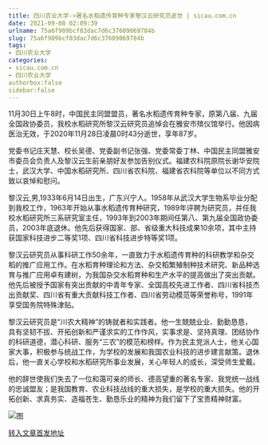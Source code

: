 ```yaml
---
title: 四川农业大学->著名水稻遗传育种专家黎汉云研究员逝世 | sicau.com.cn
date: 2021-09-08 02:09:39
urlname: 75a6f909bcf03dac7d6c37609069784b
slug: 75a6f909bcf03dac7d6c37609069784b
tags: 
- 四川农业大学
categories:
- sicau.com.cn
- 四川农业大学
authorbox:false
sidebar:false
---
```

11月30日上午8时，中国民主同盟盟员，著名水稻遗传育种专家，原第八届、九届全国政协委员，我校水稻研究所黎汉云研究员追悼会在雅安市殡仪馆举行。他因病医治无效，于2020年11月28日凌晨0时43分逝世，享年87岁。

党委书记庄天慧、校长吴德、党委副书记张强、党委常委丁林、中国民主同盟雅安市委员会负责人及黎汉云生前亲朋好友参加告别仪式。福建农科院原院长谢华安院士，武汉大学、中国水稻研究所、四川省农科院、福建省农科院等单位以不同方式致以哀悼和慰问。

黎汉云,男,1933年6月14日出生，广东兴宁人。1958年从武汉大学生物系毕业分配到我校工作，1963年开始从事水稻遗传育种研究，1989年评聘为研究员，并任我校水稻研究所三系研究室主任，1993年到2003年期间任第八、第九届全国政协委员，2003年底退休。他先后获得国家、部、省级重大科技成果10余项，其中主持获国家科技进步二等奖1项、四川省科技进步特等奖1项。

黎汉云研究员从事科研工作50余年，一直致力于水稻遗传育种的科研教学和杂交稻的推广应用工作。在水稻育种理论和方法、杂交稻繁殖制种技术研究、新品种选育与推广应用卓有建树，为我国杂交水稻育种和生产水平的提高做出了突出贡献。他先后被授予国家有突出贡献的中青年专家、全国高校先进工作者、四川省科技杰出贡献奖、四川省有重大贡献科技工作者、四川省劳动模范等荣誉称号，1991年享受国务院特殊津贴。

黎汉云研究员是“川农大精神”的铸就者和实践者。他一生兢兢业业、勤勤恳恳， 具有坚韧不拔、开拓创新和严谨求实的工作作风，实事求是、坚持真理、团结协作的科研道德，潜心科研、服务“三农”的模范和榜样。作为民主党派人士，他关心国家大事，积极参与统战工作，为学校的发展和我国农业科技的进步建言献策。退休后，他一直关心学校和水稻研究所事业发展，关心年轻人的成长，深受师生爱戴。

他的辞世使我们失去了一位和蔼可亲的师长、德高望重的著名专家、我党统一战线的忠诚盟友；是我国教育、农业科技战线的重大损失，是学校的重大损失。他的开拓创新、求真务实、造福苍生、勤恳乐业的精神为我们留下了宝贵精神财富。

![图](https://news.sicau.edu.cn/__local/2/CB/CD/3C1E0F9F96E0CC2E39C02F042BF_465A29D3_21924.jpg)

[转入文章首发地址](https://news.sicau.edu.cn/info/1135/60133.htm)